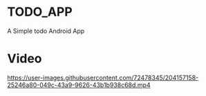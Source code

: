 # TODO_APP
A Simple todo Android App
# Video

https://user-images.githubusercontent.com/72478345/204157158-25246a80-049c-43a9-9626-43b1b938c68d.mp4
